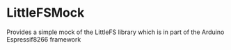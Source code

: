 # LittleFSMock
Provides a simple mock of the LittleFS library which is in part of the Arduino Espressif8266 framework
